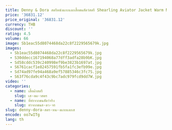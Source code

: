 ```yaml
---
title: Denny & Dora สตรีหนังแกะและเสื้อขนสัตว์สตรี Shearling Aviator Jacket Warm Natural Fur Coat
price: '36831.12'
price_original: '36831.12'
currency: THB
discount: ''
rating: 4.5
volume: 66
image: Sb1eac55d8074468da22c8f2229565679k.jpg
images:
  - Sb1eac55d8074468da22c8f2229565679k.jpg
  - S30ddecc167194068a77dff3adfa28b9bK.jpg
  - Sd58cddc539c240998ef9be3823b1697at.jpg
  - S6761cacf1e82457591fb5fa1fc3efb99e.jpg
  - Sd74ad97fe94a468a9ef57885346c3fc7S.jpg
  - S63f76cda9c4f43c9bc7adc979fcd9dd7W.jpg
video: ''
categories:
  - name: เสื้อผ้าสตรี
    slug: เส-อผ-าสตร
  - name: ที่ทำจากขนสัตว์จริง
    slug: ทำจากขนส-ตว-จร
slug: denny-dora-สตร-หน-งแกะและเส
encode: oo7wITg
lang: th
---
```

  
